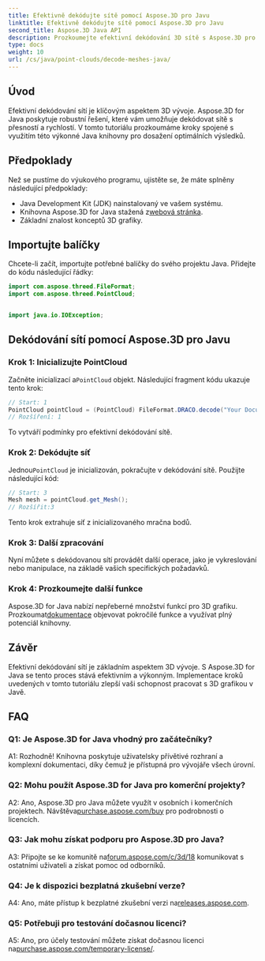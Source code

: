 ```yaml
---
title: Efektivně dekódujte sítě pomocí Aspose.3D pro Javu
linktitle: Efektivně dekódujte sítě pomocí Aspose.3D pro Javu
second_title: Aspose.3D Java API
description: Prozkoumejte efektivní dekódování 3D sítě s Aspose.3D pro Java. Výukový program krok za krokem pro vývojáře.
type: docs
weight: 10
url: /cs/java/point-clouds/decode-meshes-java/
---
```

## Úvod

Efektivní dekódování sítí je klíčovým aspektem 3D vývoje. Aspose.3D for Java poskytuje robustní řešení, které vám umožňuje dekódovat sítě s přesností a rychlostí. V tomto tutoriálu prozkoumáme kroky spojené s využitím této výkonné Java knihovny pro dosažení optimálních výsledků.

## Předpoklady

Než se pustíme do výukového programu, ujistěte se, že máte splněny následující předpoklady:

- Java Development Kit (JDK) nainstalovaný ve vašem systému.
-  Knihovna Aspose.3D for Java stažená z[webová stránka](https://releases.aspose.com/3d/java/).
- Základní znalost konceptů 3D grafiky.

## Importujte balíčky

Chcete-li začít, importujte potřebné balíčky do svého projektu Java. Přidejte do kódu následující řádky:

```java
import com.aspose.threed.FileFormat;
import com.aspose.threed.PointCloud;


import java.io.IOException;
```

## Dekódování sítí pomocí Aspose.3D pro Javu

### Krok 1: Inicializujte PointCloud

 Začněte inicializací a`PointCloud` objekt. Následující fragment kódu ukazuje tento krok:

```java
// Start: 1
PointCloud pointCloud = (PointCloud) FileFormat.DRACO.decode("Your Document Directory" + "point_cloud_no_qp.drc");
// Rozšíření: 1
```

To vytváří podmínky pro efektivní dekódování sítě.

### Krok 2: Dekódujte síť

 Jednou`PointCloud` je inicializován, pokračujte v dekódování sítě. Použijte následující kód:

```java
// Start: 3
Mesh mesh = pointCloud.get_Mesh();
// Rozšířit:3
```

Tento krok extrahuje síť z inicializovaného mračna bodů.

### Krok 3: Další zpracování

Nyní můžete s dekódovanou sítí provádět další operace, jako je vykreslování nebo manipulace, na základě vašich specifických požadavků.

### Krok 4: Prozkoumejte další funkce

 Aspose.3D for Java nabízí nepřeberné množství funkcí pro 3D grafiku. Prozkoumat[dokumentace](https://reference.aspose.com/3d/java/) objevovat pokročilé funkce a využívat plný potenciál knihovny.

## Závěr

Efektivní dekódování sítí je základním aspektem 3D vývoje. S Aspose.3D for Java se tento proces stává efektivním a výkonným. Implementace kroků uvedených v tomto tutoriálu zlepší vaši schopnost pracovat s 3D grafikou v Javě.

## FAQ

### Q1: Je Aspose.3D for Java vhodný pro začátečníky?

A1: Rozhodně! Knihovna poskytuje uživatelsky přívětivé rozhraní a komplexní dokumentaci, díky čemuž je přístupná pro vývojáře všech úrovní.

### Q2: Mohu použít Aspose.3D for Java pro komerční projekty?

 A2: Ano, Aspose.3D pro Java můžete využít v osobních i komerčních projektech. Návštěva[purchase.aspose.com/buy](https://purchase.aspose.com/buy) pro podrobnosti o licencích.

### Q3: Jak mohu získat podporu pro Aspose.3D pro Java?

 A3: Připojte se ke komunitě na[forum.aspose.com/c/3d/18](https://forum.aspose.com/c/3d/18) komunikovat s ostatními uživateli a získat pomoc od odborníků.

### Q4: Je k dispozici bezplatná zkušební verze?

 A4: Ano, máte přístup k bezplatné zkušební verzi na[releases.aspose.com](https://releases.aspose.com/).

### Q5: Potřebuji pro testování dočasnou licenci?

 A5: Ano, pro účely testování můžete získat dočasnou licenci na[purchase.aspose.com/temporary-license/](https://purchase.aspose.com/temporary-license/).
